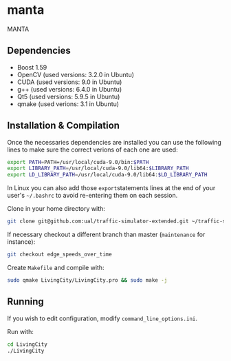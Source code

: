 # manta
MANTA
## Dependencies

 - Boost 1.59
 - OpenCV (used versions: 3.2.0 in Ubuntu)
 - CUDA (used versions: 9.0 in Ubuntu)
 - g++ (used versions: 6.4.0 in Ubuntu)
 - Qt5 (used versions: 5.9.5 in Ubuntu)
 - qmake (used verions: 3.1 in Ubuntu)

## Installation & Compilation

Once the necessaries dependencies are installed you can use the following lines to make sure the
correct verions of each one are used:
```bash
export PATH=PATH=/usr/local/cuda-9.0/bin:$PATH
export LIBRARY_PATH=/usr/local/cuda-9.0/lib64:$LIBRARY_PATH 
export LD_LIBRARY_PATH=/usr/local/cuda-9.0/lib64:$LD_LIBRARY_PATH 
```

In Linux you can also add those `export`statements lines at the end of your user's `~/.bashrc` to
avoid re-entering them on each session.

Clone in your home directory with:
```bash
git clone git@github.com:ual/traffic-simulator-extended.git ~/traffic-simulator-extended && cd ~/traffic-simulator-extended
```

If necessary checkout a different branch than master (`maintenance` for instance):
```bash
git checkout edge_speeds_over_time
```

Create `Makefile` and compile with:
```bash
sudo qmake LivingCity/LivingCity.pro && sudo make -j
```

## Running

If you wish to edit configuration, modify `command_line_options.ini`.

Run with:
```bash
cd LivingCity
./LivingCity
```
